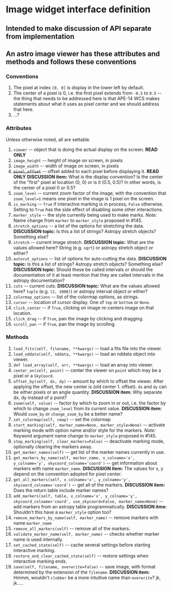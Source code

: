 # Image widget interface definition
## Intended to make discussion of API separate from implementation

## An astro image viewer has these attributes and methods and follows these conventions

### Conventions

1. The pixel at index `[0, 0]` is display in the lower left by default.
1. The center of a pixel is 0, i.e. the first pixel extends from `-0.5` to `0.5` -- the thing that needs to be addressed here is that APE-14 WCS makes statements about what it uses as pixel center and we should address that here.
1. ...?

### Attributes

Unless otherwise noted, all are settable.

1. `viewer` -- object that is doing the actual display on the screen. **READ ONLY**
1. `image_height` -- height of image on screen, in pixels
1. `image_width` -- width of image on screen, in pixels
1. ~~`pixel_offset`~~ -- offset added to each pixel before displaying it. **READ ONLY** **DISCUSSION item:** What is the display convention? Is the center of the "first" pixel at location (0, 0) or is it (0.5, 0.5)? In other words, is the center of a pixel 0 or 0.5?
1. `zoom_level` -- current zoom factor of the image, with the convention that `zoom_level=1` means one pixel in the image is 1 pixel on the screen.
1. `is_marking` -- `True` if interactive marking is in process, `False` otherwise. Setting to `True` has the side effect of disabling some other interactions.
1. `marker_style` -- the style currently being used to make marks. *Note:* Name change from `marker` to `marker_style` proposed in #145.
1. `stretch_options` -- a list of the options for stretching the data. **DISCUSSION topic:** Is this a list of strings? Astropy stretch objects? Something else?
1. `stretch` -- current image stretch. **DISCUSSION topic:** What are the values allowed here? String (e.g. `sqrt`) or astropy stretch object or either?
1. `autocut_options` -- list of options for auto-cutting the data. **DISCUSSION topic:** Is this a list of strings? Astropy stretch objects? Something else? **DISCUSSION topic:** Should these be called intervals or should the documentation of it at least mention that they are called intervals in the astropy documentation?
1. `cuts` -- current cuts. **DISCUSSION topic:** What are the values allowed here? `tuple` (e.g. `(2, 1000)`) or astropy interval object or either?
1. `colormap_options` -- list of the colormap options, as strings.
1. `cursor` -- location of cursor display. One of `top` or `bottom` or `None`.
1. `click_center` -- if `True`, clicking on image re-centers image on that location.
1. `click_drag` -- if `True`, pan the image by clicking and dragging.
1. `scroll_pan` -- if `True`, pan the image by scrolling.

### Methods

1. `load_fits(self, filename, **kwargs)` -- load a fits file into the viewer.
1. `load_nddata(self, nddata, **kwargs)` -- load an nddata object into viewer.
1. `def load_array(self, arr, **kwargs)` -- load an array into viewer.
1. `center_on(self, point)` -- center the viewer on `point` which may be a pixel or a `SkyCoord`.
1. `offset_by(self, dx, dy)` -- amount by which to offset the viewer. After applying the offset, the new center is (old center 1. offset). `dx` and `dy` can be either pixels or an angle quantity. **DISCUSSION item:** Why separate dx, dy instead of a point?
1. `zoom(self, value)` -- factor by which to zoom in or out, i.e. the factor by which to change `zoom_level` from its current value. **DISCUSSION item:** Would `zoom_by` or `change_zoom_by` be a better name?
1. `set_colormap(self, cmap)` -- set the colormap
1. `start_marking(self, marker_name=None, marker_style=None)` -- activate marking mode with option name and/or style for the markers. *Note:* Keyword argument name change to `marker_style` proposed in #145.
1. `stop_marking(self, clear_markers=False)` -- deactivate marking mode, optionally clearing the markers away.
1. `get_marker_names(self)` -- get list of the marker names currently in use.
1. `get_markers_by_name(self, marker_name, x_colname='x', y_colname='y', skycoord_colname='coord')` -- get information about markers with name `marker_name`. **DISCUSSION item:** The values for x, y depend on the convention adopted for pixel center.
1. `get_all_markers(self, x_colname='x', y_colname='y', skycoord_colname='coord')` -- get all of the markers. **DISCUSSION item:** Does the return table include marker names?
1. `add_markers(self, table, x_colname='x', y_colname='y', skycoord_colname='coord', use_skycoord=False, marker_name=None)` -- add markers from an astropy table programmatically. **DISCUSSION itme:** Shouldn't this have a `marker_style` option too?
1. `remove_markers_by_name(self, marker_name)` -- remove markers with name `marker_name`
1. `remove_all_markers(self)` -- remove all of the markers.
1. `validate_marker_name(self, marker_name)` -- checks whether marker name is used internally.
1. `set_cached_state(self)` -- cache several settings before starting interactive marking.
1. `restore_and_clear_cached_state(self)` -- restore settings when interactive marking ends.
1. `save(self, filename, overwrite=False)` -- save image, with format determined by the extension of the `filename`. **DISCUSSION item:** Hmmm, wouldn't `clobber` be a more intuitive name than `overwrite`? jk, jk.....
